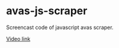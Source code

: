 # avas-js-scraper
Screencast code of javascript avas scraper.

[Video link](https://youtu.be/ZekmCN21tMg)

